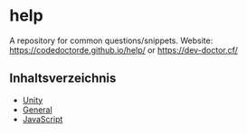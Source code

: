 # help
A repository for common questions/snippets.
Website: <https://codedoctorde.github.io/help/> or <https://dev-doctor.cf/>

## Inhaltsverzeichnis

* [Unity](./unity)
* [General](./general)
* [JavaScript](./js)
